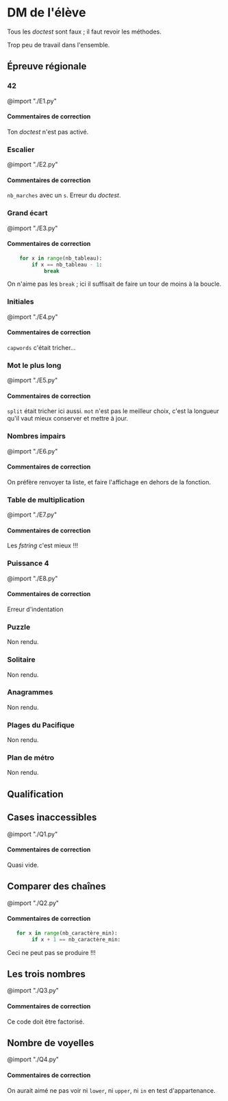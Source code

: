 # DM de l'élève

Tous les *doctest* sont faux ; il faut revoir les méthodes.

Trop peu de travail dans l'ensemble.


## Épreuve régionale


### 42

@import "./E1.py"

#### Commentaires de correction

Ton *doctest* n'est pas activé.


### Escalier

@import "./E2.py"

#### Commentaires de correction

`nb_marches` avec un `s`.
Erreur du *doctest*.


### Grand écart

@import "./E3.py"

#### Commentaires de correction
```python
    for x in range(nb_tableau):
        if x == nb_tableau - 1:
            break
```
On n'aime pas les `break` ; ici il suffisait de faire un tour de moins à la boucle.


### Initiales

@import "./E4.py"

#### Commentaires de correction

`capwords` c'était tricher...


### Mot le plus long

@import "./E5.py"

#### Commentaires de correction

`split` était tricher ici aussi.
`mot` n'est pas le meilleur choix, c'est la longueur qu'il vaut mieux conserver et mettre à jour.



### Nombres impairs

@import "./E6.py"

#### Commentaires de correction

On préfère renvoyer ta liste, et faire l'affichage en dehors de la fonction.



### Table de multiplication

@import "./E7.py"

#### Commentaires de correction

Les *fstring* c'est mieux !!!



### Puissance 4

@import "./E8.py"

#### Commentaires de correction

Erreur d'indentation

### Puzzle

Non rendu.


### Solitaire

Non rendu.


### Anagrammes

Non rendu.


### Plages du Pacifique

Non rendu.


### Plan de métro

Non rendu.


## Qualification


## Cases inaccessibles

@import "./Q1.py"

#### Commentaires de correction

Quasi vide.

## Comparer des chaînes

@import "./Q2.py"

#### Commentaires de correction

```python
   for x in range(nb_caractère_min):
        if x + 1 == nb_caractère_min:
```
Ceci ne peut pas se produire !!!

## Les trois nombres

@import "./Q3.py"

#### Commentaires de correction

Ce code doit être factorisé.



## Nombre de voyelles

@import "./Q4.py"

#### Commentaires de correction

On aurait aimé ne pas voir ni `lower`, ni `upper`, ni `in` en test d'appartenance.